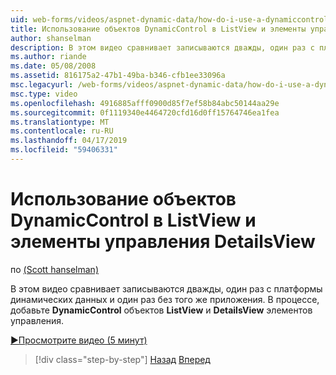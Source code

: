 ```yaml
---
uid: web-forms/videos/aspnet-dynamic-data/how-do-i-use-a-dynamiccontrol-in-listview-and-detailsview-controls
title: Использование объектов DynamicControl в ListView и элементы управления DetailsView | Документы Майкрософт
author: shanselman
description: В этом видео сравнивает записываются дважды, один раз с платформы динамических данных и один раз без того же приложения. В процессе, добавлении объектов DynamicControl ListView...
ms.author: riande
ms.date: 05/08/2008
ms.assetid: 816175a2-47b1-49ba-b346-cfb1ee33096a
msc.legacyurl: /web-forms/videos/aspnet-dynamic-data/how-do-i-use-a-dynamiccontrol-in-listview-and-detailsview-controls
msc.type: video
ms.openlocfilehash: 4916885afff0900d85f7ef58b84abc50144aa29e
ms.sourcegitcommit: 0f1119340e4464720cfd16d0ff15764746ea1fea
ms.translationtype: MT
ms.contentlocale: ru-RU
ms.lasthandoff: 04/17/2019
ms.locfileid: "59406331"
---
```

# <a name="how-do-i-use-a-dynamiccontrol-in-listview-and-detailsview-controls"></a>Использование объектов DynamicControl в ListView и элементы управления DetailsView

по [(Scott hanselman)](https://github.com/shanselman)

В этом видео сравнивает записываются дважды, один раз с платформы динамических данных и один раз без того же приложения. В процессе, добавьте **DynamicControl** объектов **ListView** и **DetailsView** элементов управления.

[&#9654;Просмотрите видео (5 минут)](https://channel9.msdn.com/Blogs/ASP-NET-Site-Videos/how-do-i-use-a-dynamiccontrol-in-listview-and-detailsview-controls)

> [!div class="step-by-step"]
> [Назад](how-do-i-display-unknown-datatypes.md)
> [Вперед](getting-started-with-dynamic-data.md)
